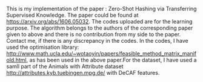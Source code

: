This is my implementation of the paper : Zero-Shot Hashing via Transferring Supervised Knowledge. The paper could be found at https://arxiv.org/abs/1606.05032. The codes uploaded are for the learning purpose. The algorithm belongs to the authors of the corresponding paper given to above and there is no contribution from my side to the paper. Contact me, if there is any discrepancy in the codes. In the codes, I have used the optimisation library: http://www.math.ucla.edu/~wotaoyin/papers/feasible_method_matrix_manifold.html, as has been used in the above paper.For the dataset, I have used a samll part of the Animals with Attribute dataset http://attributes.kyb.tuebingen.mpg.de/ with DeCAF features.
